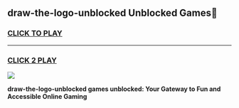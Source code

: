 
## draw-the-logo-unblocked Unblocked Games👋
<h3>
<a href="https://news.freeplayer.one?title=draw-the-logo-unblocked&ref=16F">CLICK TO PLAY</a></h3>
<hr>

<h3>
<a href="https://news.freeplayer.one?title=draw-the-logo-unblocked&ref=16F">CLICK 2 PLAY</a>
  
</h3>

<a href="https://news.freeplayer.one?title=draw-the-logo-unblocked&ref=16F/"><img src="https://clearcache.store/games.png"></a>


**draw-the-logo-unblocked games unblocked: Your Gateway to Fun and Accessible Online Gaming**

